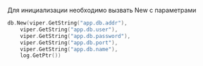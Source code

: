 Для инициализации необходимо вызвать New с параметрами

```go
db.New(viper.GetString("app.db.addr"),
    viper.GetString("app.db.user"),
    viper.GetString("app.db.password"),
    viper.GetString("app.db.port"),
    viper.GetString("app.db.name"),
    log.GetPtr())
```
